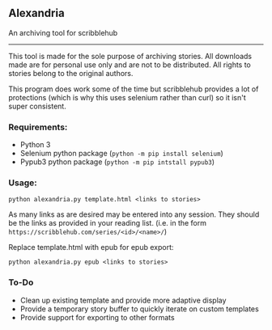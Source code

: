## Alexandria

An archiving tool for scribblehub

---

This tool is made for the sole purpose of archiving stories.
All downloads made are for personal use only and are not to be distributed.
All rights to stories belong to the original authors.

This program does work some of the time but scribblehub provides a lot of protections
(which is why this uses selenium rather than curl) so it isn't super consistent.

### Requirements:

* Python 3
* Selenium python package (`python -m pip install selenium`)
* Pypub3 python package (`python -m pip intstall pypub3`)

### Usage:

`python alexandria.py template.html <links to stories>`

As many links as are desired may be entered into any session.
They should be the links as provided in your reading list.
(i.e. in the form `https://scribblehub.com/series/<id>/<name>/`)

Replace template.html with epub for epub export:

`python alexandria.py epub <links to stories>`

### To-Do

* Clean up existing template and provide more adaptive display
* Provide a temporary story buffer to quickly iterate on custom templates
* Provide support for exporting to other formats
